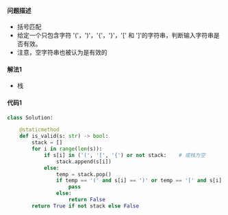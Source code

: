 #### 问题描述

- 括号匹配
- 给定一个只包含字符 '('，')'，'{'，'}'，'[' 和 ']'的字符串，判断输入字符串是否有效。
- 注意，空字符串也被认为是有效的



#### 解法1

- 栈



#### 代码1

```python
class Solution:

    @staticmethod
    def is_valid(s: str) -> bool:
        stack = []
        for i in range(len(s)):
            if s[i] in ('(', '[', '{') or not stack:    # 或栈为空
                stack.append(s[i])
            else:
                temp = stack.pop()
                if temp == '(' and s[i] == ')' or temp == '[' and s[i] == ']' or temp == '{' and s[i] == '}':
                    pass
                else:
                    return False
        return True if not stack else False
```

